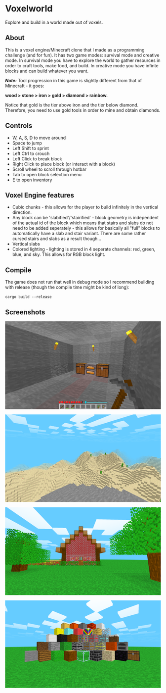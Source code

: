# Voxelworld

Explore and build in a world made out of voxels.

## About

This is a voxel engine/Minecraft clone that I made as a programming challenge
(and for fun). It has two game modes: survival mode and creative mode.
In survival mode you have to explore the world to gather resources in order
to craft tools, make food, and build. In creative mode you have infinte
blocks and can build whatever you want.

***Note:*** Tool progression in this game is slightly different from that of
Minecraft - it goes:

**wood > stone > iron > gold > diamond > rainbow.**

Notice that gold is the tier above iron and the tier below diamond. Therefore,
you need to use gold tools in order to mine and obtain diamonds.

## Controls

 - W, A, S, D to move around
 - Space to jump
 - Left Shift to sprint
 - Left Ctrl to crouch
 - Left Click to break block
 - Right Click to place block (or interact with a block)
 - Scroll wheel to scroll through hotbar
 - Tab to open block selection menu
 - E to open inventory

## Voxel Engine features

 - Cubic chunks - this allows for the player to build infinitely in the vertical 
 direction.
 - Any block can be 'slabified'/'stairified' - block geometry is independent of 
 the actual id of the block which means that stairs and slabs do not need to be
 added seperately - this allows for basically all "full" blocks to automatically
 have a slab and stair variant. There are some rather cursed stairs
 and slabs as a result though...
 - Vertical slabs
 - Colored lighting - lighting is stored in 4 seperate channels: red, green,
 blue, and sky. This allows for RGB block light.

## Compile

The game does not run that well in debug mode so I recommend building with
release (though the compile time might be kind of long):

```
cargo build --release
```

## Screenshots

![screenshot](screenshots/screenshot2.png)

![screenshot](screenshots/screenshot3.png)

![screenshot](screenshots/screenshot4.png)

![screenshot](screenshots/screenshot5.png)
